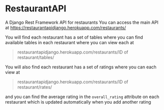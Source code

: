 # RestaurantAPI
A Django Rest Framework API for restaurants
You can access the main API at 
 https://restaurantapidjango.herokuapp.com/restaurants/ 
 
 
You will find each restaurant has a set of tables where you can find available tables in each restaurant where you can view each at 
> restaurantapidjango.herokuapp.com/restaurants/ID of restaurant/tables/

You will also find each restaurant has a set of ratings where you can each view at
> restaurantapidjango.herokuapp.com/restaurants/ID of restaurant/rates/

and you can find the average rating in the `overall_rating` attribute on each restaurant which is updated automatically when you add another rating
